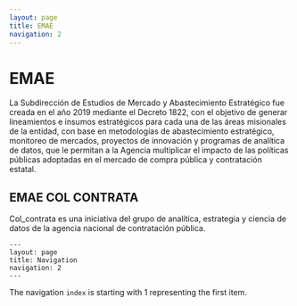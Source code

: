 ```yaml
---
layout: page
title: EMAE
navigation: 2
---
```


# EMAE

La Subdirección de Estudios de Mercado y Abastecimiento Estratégico fue creada en el año 2019 mediante el Decreto 1822, con el objetivo de generar lineamientos e insumos estratégicos para cada una de las áreas misionales de la entidad, con base en metodologías de abastecimiento estratégico, monitoreo de mercados, proyectos de innovación y programas de analítica de datos, que le permitan a la Agencia multiplicar el impacto de las políticas públicas adoptadas en el mercado de compra pública y contratación estatal.

## EMAE COL CONTRATA

Col_contrata es una iniciativa del grupo de analítica, estrategia y ciencia de datos de la agencia nacional de contratación pública.

```
---
layout: page
title: Navigation
navigation: 2
---
```

The navigation `index` is starting with 1 representing the first item. 
